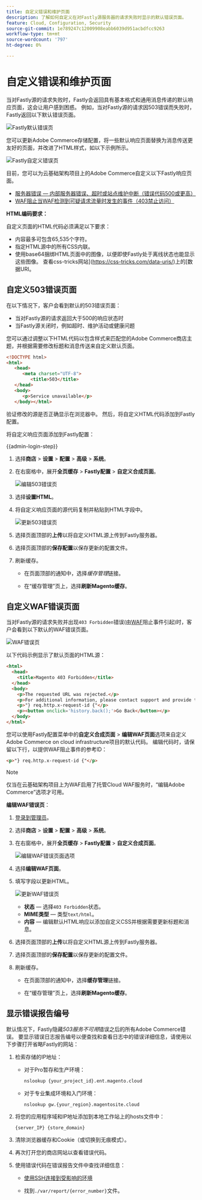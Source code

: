```yaml
---
title: 自定义错误和维护页面
description: 了解如何自定义在对Fastly源服务器的请求失败时显示的默认错误页面。
feature: Cloud, Configuration, Security
source-git-commit: 1e789247c12009908eabb6039d951acbdfcc9263
workflow-type: tm+mt
source-wordcount: '797'
ht-degree: 0%

---
```


# 自定义错误和维护页面

当对Fastly源的请求失败时，Fastly会返回具有基本格式和通用消息传递的默认响应页面，这会让用户感到困惑。 例如，当对Fastly源的请求因503错误而失败时，Fastly返回以下默认错误页面。

![Fastly默认错误页](../../assets/cdn/fastly-503-example.png)

您可以更新Adobe Commerce存储配置，将一些默认响应页面替换为消息传送更友好的页面，并改进了HTML样式，如以下示例所示。

![Fastly自定义错误页](../../assets/cdn/fastly-new-error-page.png)

目前，您可以为云基础架构项目上的Adobe Commerce自定义以下Fastly响应页面。

- [服务器错误 — 内部服务器错误、超时或站点维护中断（错误代码500或更高）](#customize-the-503-error-page)
- [WAF阻止当WAF检测到可疑请求流量时发生的事件（403禁止访问）](#customize-the-waf-error-page)

**HTML编码要求：**

自定义页面的HTML代码必须满足以下要求：

- 内容最多可包含65,535个字符。
- 指定HTML源中的所有CSS内联。
- 使用base64捆绑HTML页面中的图像，以便即使Fastly处于离线状态也能显示这些图像。 查看css-tricks网站](https://css-tricks.com/data-uris/)上的[数据URI。

## 自定义503错误页面

在以下情况下，客户会看到默认的503错误页面：

- 当对Fastly源的请求返回大于500的响应状态时
- 当Fastly源关闭时，例如超时、维护活动或健康问题

您可以通过调整以下HTML代码以包含样式来匹配您的Adobe Commerce商店主题，并根据需要修改标题和消息传送来自定义默认页面。

```html
<!DOCTYPE html>
<html>
   <head>
      <meta charset="UTF-8">
         <title>503</title>
   </head>
   <body>
      <p>Service unavailable</p>
   </body></html>
```

验证修改的源是否正确显示在浏览器中。 然后，将自定义HTML代码添加到Fastly配置。

将自定义响应页面添加到Fastly配置：

{{admin-login-step}}

1. 选择&#x200B;**商店** > **设置** > **配置** > **高级** > **系统**。

1. 在右窗格中，展开&#x200B;**全页缓存** > **Fastly配置** > **自定义合成页面**。

   ![编辑503错误页](../../assets/cdn/fastly-custom-synthetic-pages-edit-html.png)

1. 选择&#x200B;**设置HTML**。

1. 将自定义响应页面的源代码复制并粘贴到HTML字段中。

   ![更新503错误页](../../assets/cdn/fastly-customize-503-response.png)

1. 选择页面顶部的&#x200B;**上传**&#x200B;以将自定义HTML源上传到Fastly服务器。

1. 选择页面顶部的&#x200B;**保存配置**&#x200B;以保存更新的配置文件。

1. 刷新缓存。

   - 在页面顶部的通知中，选择&#x200B;*缓存管理*&#x200B;链接。

   - 在“缓存管理”页上，选择&#x200B;**刷新Magento缓存**。

## 自定义WAF错误页面

当对Fastly源的请求失败并出现`403 Forbidden`错误(由[WAF](fastly-waf-service.md)阻止事件引起)时，客户会看到以下默认的WAF错误页面。

![WAF错误页](../../assets/cdn/fastly-waf-403-error.png)

以下代码示例显示了默认页面的HTML源：

```html
<html>
  <head>
    <title>Magento 403 Forbidden</title>
  </head>
  <body>
    <p>The requested URL was rejected.</p>
    <p>For additional information, please contact support and provide this reference ID:</p>
    <p>"} req.http.x-request-id {"</p>
    <p><button onclick='history.back();'>Go Back</button></p>
  </body>
</html>
```

您可以使用Fastly配置菜单中的&#x200B;**自定义合成页面** > **编辑WAF页面**&#x200B;选项来自定义Adobe Commerce on cloud infrastructure项目的默认代码。 编辑代码时，请保留以下行，以提供WAF阻止事件的参考ID：

```html
<p>"} req.http.x-request-id {"</p>
```

>[!NOTE]
>
>仅当在云基础架构项目上为WAF启用了托管Cloud WAF服务时，“编辑Adobe Commerce”选项才可用。

**编辑WAF错误页**：

1. [登录到管理员](../../get-started/onboarding.md#access-your-admin-panel)。

1. 选择&#x200B;**商店** > **设置** > **配置** > **高级** > **系统**。

1. 在右窗格中，展开&#x200B;**全页缓存** > **Fastly配置** > **自定义合成页面**。

   ![编辑WAF错误页面选项](../../assets/cdn/fastly-custom-synthetic-pages-edit-waf.png)

1. 选择&#x200B;**编辑WAF页面**。

1. 填写字段以更新HTML。

   ![更新WAF错误页](../../assets/cdn/fastly-edit-waf-html.png)

   - **状态** — 选择`403 Forbidden`状态。
   - **MIME类型** — 类型`text/html`。
   - **内容** — 编辑默认HTML响应以添加自定义CSS并根据需要更新标题和消息。

1. 选择页面顶部的&#x200B;**上传**&#x200B;以将自定义HTML源上传到Fastly服务器。

1. 选择页面顶部的&#x200B;**保存配置**&#x200B;以保存更新的配置文件。

1. 刷新缓存。

   - 在页面顶部的通知中，选择&#x200B;**缓存管理**&#x200B;链接。

   - 在“缓存管理”页上，选择&#x200B;**刷新Magento缓存**。

## 显示错误报告编号

默认情况下，Fastly隐藏&#x200B;*503服务不可用*&#x200B;错误之后的所有Adobe Commerce错误。 要显示错误日志报告编号以便查找和查看日志中的错误详细信息，请使用以下步骤打开省略Fastly的网站：

1. 检索存储的IP地址：

   - 对于Pro暂存和生产环境：

     ```bash
     nslookup {your_project_id}.ent.magento.cloud
     ```

   - 对于专业集成环境和入门环境：

     ```bash
     nslookup gw.{your_region}.magentosite.cloud
     ```

1. 将您的应用程序域和IP地址添加到本地工作站上的hosts文件中：

   ```text
   {server_IP} {store_domain}
   ```

1. 清除浏览器缓存和Cookie（或切换到无痕模式）。

1. 再次打开您的商店网站以查看错误代码。

1. 使用错误代码在错误报告文件中查找详细信息：

   - [使用SSH连接到受影响的环境](../development/secure-connections.md#connect-to-a-remote-environment)

   - 找到`./var/report/{error_number}`文件。
